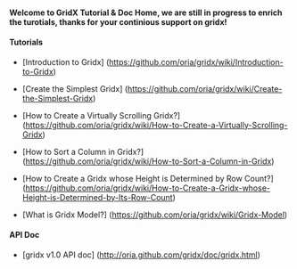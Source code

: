 #### Welcome to GridX Tutorial & Doc Home, we are still in progress to enrich the turotials, thanks for your continious support on gridx!


#### Tutorials

* [Introduction to Gridx] (https://github.com/oria/gridx/wiki/Introduction-to-Gridx)

* [Create the Simplest Gridx] (https://github.com/oria/gridx/wiki/Create-the-Simplest-Gridx)

* [How to Create a Virtually Scrolling Gridx?] (https://github.com/oria/gridx/wiki/How-to-Create-a-Virtually-Scrolling-Gridx)

* [How to Sort a Column in Gridx?] (https://github.com/oria/gridx/wiki/How-to-Sort-a-Column-in-Gridx)

* [How to Create a Gridx whose Height is Determined by Row Count?] (https://github.com/oria/gridx/wiki/How-to-Create-a-Gridx-whose-Height-is-Determined-by-Its-Row-Count)

* [What is Gridx Model?] (https://github.com/oria/gridx/wiki/Gridx-Model)


#### API Doc
* [gridx v1.0 API doc] (http://oria.github.com/gridx/doc/gridx.html)